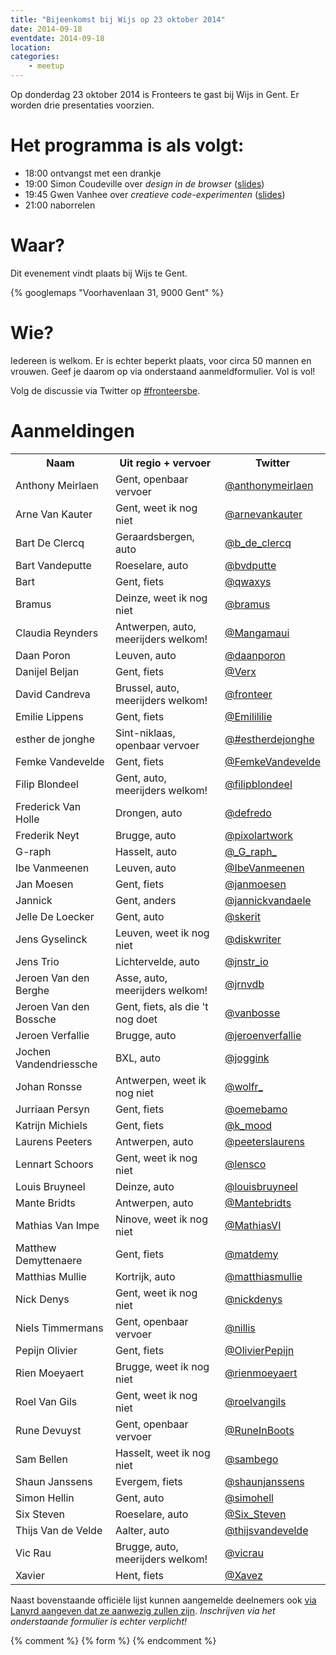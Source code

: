 ```yaml
---
title: "Bijeenkomst bij Wijs op 23 oktober 2014"
date: 2014-09-18
eventdate: 2014-09-18
location: 
categories: 
    - meetup
---
```

Op donderdag 23 oktober 2014 is Fronteers te gast bij Wijs in Gent. Er worden drie presentaties voorzien.

# Het programma is als volgt:

* 18:00 ontvangst met een drankje
* 19:00 Simon Coudeville over _design in de browser_ ([slides](http://simoncoudeville.github.io/webdesign-in-the-browser/#/))
* 19:45 Gwen Vanhee over _creatieve code-experimenten_ ([slides](/_downloads/bijeenkomsten/gwenvanhee-init-canvas.pdf))
* 21:00 naborrelen

# Waar?

Dit evenement vindt plaats bij Wijs te Gent.

{% googlemaps "Voorhavenlaan 31, 9000 Gent" %}

# Wie?

Iedereen is welkom. Er is echter beperkt plaats, voor circa 50 mannen en vrouwen. Geef je daarom op via onderstaand aanmeldformulier. Vol is vol!

Volg de discussie via Twitter op [#fronteersbe](https://twitter.com/search?q=%23fronteersbe).

# Aanmeldingen

<table>
<tr>
<th>Naam</th>
<th>Uit regio + vervoer</th>
<th>Twitter</th>
</tr>
<tr>
<td>Anthony Meirlaen</td>
<td>Gent, openbaar vervoer</td>
<td><a href="https://twitter.com/anthonymeirlaen" rel="nofollow">@anthonymeirlaen</a></td>
</tr>
<tr>
<td>Arne Van Kauter</td>
<td>Gent, weet ik nog niet</td>
<td><a href="https://twitter.com/arnevankauter" rel="nofollow">@arnevankauter</a></td>
</tr>
<tr>
<td>Bart De Clercq</td>
<td>Geraardsbergen, auto</td>
<td><a href="https://twitter.com/b_de_clercq" rel="nofollow">@b_de_clercq</a></td>
</tr>
<tr>
<td>Bart Vandeputte</td>
<td>Roeselare, auto</td>
<td><a href="https://twitter.com/bvdputte" rel="nofollow">@bvdputte</a></td>
</tr>
<tr>
<td>Bart</td>
<td>Gent, fiets</td>
<td><a href="https://twitter.com/qwaxys" rel="nofollow">@qwaxys</a></td>
</tr>
<tr>
<td>Bramus</td>
<td>Deinze, weet ik nog niet</td>
<td><a href="https://twitter.com/bramus" rel="nofollow">@bramus</a></td>
</tr>
<tr>
<td>Claudia Reynders</td>
<td>Antwerpen, auto, meerijders welkom!</td>
<td><a href="https://twitter.com/Mangamaui" rel="nofollow">@Mangamaui</a></td>
</tr>
<tr>
<td>Daan Poron</td>
<td>Leuven, auto</td>
<td><a href="https://twitter.com/daanporon" rel="nofollow">@daanporon</a></td>
</tr>
<tr>
<td>Danijel Beljan</td>
<td>Gent, fiets</td>
<td><a href="https://twitter.com/Verx" rel="nofollow">@Verx</a></td>
</tr>
<tr>
<td>David Candreva</td>
<td>Brussel, auto, meerijders welkom!</td>
<td><a href="https://twitter.com/fronteer" rel="nofollow">@fronteer</a></td>
</tr>
<tr>
<td>Emilie Lippens</td>
<td>Gent, fiets</td>
<td><a href="https://twitter.com/Emilililie" rel="nofollow">@Emilililie</a></td>
</tr>
<tr>
<td>esther de jonghe</td>
<td>Sint-niklaas, openbaar vervoer</td>
<td><a href="https://twitter.com/#estherdejonghe" rel="nofollow">@#estherdejonghe</a></td>
</tr>
<tr>
<td>Femke Vandevelde</td>
<td>Gent, fiets</td>
<td><a href="https://twitter.com/FemkeVandevelde" rel="nofollow">@FemkeVandevelde</a></td>
</tr>
<tr>
<td>Filip Blondeel</td>
<td>Gent, auto, meerijders welkom!</td>
<td><a href="https://twitter.com/filipblondeel" rel="nofollow">@filipblondeel</a></td>
</tr>
<tr>
<td>Frederick Van Holle</td>
<td>Drongen, auto</td>
<td><a href="https://twitter.com/defredo" rel="nofollow">@defredo</a></td>
</tr>
<tr>
<td>Frederik Neyt</td>
<td>Brugge, auto</td>
<td><a href="https://twitter.com/pixolartwork" rel="nofollow">@pixolartwork</a></td>
</tr>
<tr>
<td>G-raph</td>
<td>Hasselt, auto</td>
<td><a href="https://twitter.com/_G_raph_" rel="nofollow">@_G_raph_</a></td>
</tr>
<tr>
<td>Ibe Vanmeenen</td>
<td>Leuven, auto</td>
<td><a href="https://twitter.com/IbeVanmeenen" rel="nofollow">@IbeVanmeenen</a></td>
</tr>
<tr>
<td>Jan Moesen</td>
<td>Gent, fiets</td>
<td><a href="https://twitter.com/janmoesen" rel="nofollow">@janmoesen</a></td>
</tr>
<tr>
<td>Jannick</td>
<td>Gent, anders</td>
<td><a href="https://twitter.com/jannickvandaele" rel="nofollow">@jannickvandaele</a></td>
</tr>
<tr>
<td>Jelle De Loecker</td>
<td>Gent, auto</td>
<td><a href="https://twitter.com/skerit" rel="nofollow">@skerit</a></td>
</tr>
<tr>
<td>Jens Gyselinck</td>
<td>Leuven, weet ik nog niet</td>
<td><a href="https://twitter.com/diskwriter" rel="nofollow">@diskwriter</a></td>
</tr>
<tr>
<td>Jens Trio</td>
<td>Lichtervelde, auto</td>
<td><a href="https://twitter.com/jnstr_io" rel="nofollow">@jnstr_io</a></td>
</tr>
<tr>
<td>Jeroen Van den Berghe</td>
<td>Asse, auto, meerijders welkom!</td>
<td><a href="https://twitter.com/jrnvdb" rel="nofollow">@jrnvdb</a></td>
</tr>
<tr>
<td>Jeroen Van den Bossche</td>
<td>Gent, fiets, als die 't nog doet</td>
<td><a href="https://twitter.com/vanbosse" rel="nofollow">@vanbosse</a></td>
</tr>
<tr>
<td>Jeroen Verfallie</td>
<td>Brugge, auto</td>
<td><a href="https://twitter.com/jeroenverfallie" rel="nofollow">@jeroenverfallie</a></td>
</tr>
<tr>
<td>Jochen Vandendriessche</td>
<td>BXL, auto</td>
<td><a href="https://twitter.com/joggink" rel="nofollow">@joggink</a></td>
</tr>
<tr>
<td>Johan Ronsse</td>
<td>Antwerpen, weet ik nog niet</td>
<td><a href="https://twitter.com/wolfr_" rel="nofollow">@wolfr_</a></td>
</tr>
<tr>
<td>Jurriaan Persyn</td>
<td>Gent, fiets</td>
<td><a href="https://twitter.com/oemebamo" rel="nofollow">@oemebamo</a></td>
</tr>
<tr>
<td>Katrijn Michiels</td>
<td>Gent, fiets</td>
<td><a href="https://twitter.com/k_mood" rel="nofollow">@k_mood</a></td>
</tr>
<tr>
<td>Laurens Peeters</td>
<td>Antwerpen, auto</td>
<td><a href="https://twitter.com/peeterslaurens" rel="nofollow">@peeterslaurens</a></td>
</tr>
<tr>
<td>Lennart Schoors</td>
<td>Gent, weet ik nog niet</td>
<td><a href="https://twitter.com/lensco" rel="nofollow">@lensco</a></td>
</tr>
<tr>
<td>Louis Bruyneel</td>
<td>Deinze, auto</td>
<td><a href="https://twitter.com/louisbruyneel" rel="nofollow">@louisbruyneel</a></td>
</tr>
<tr>
<td>Mante Bridts </td>
<td>Antwerpen, auto</td>
<td><a href="https://twitter.com/Mantebridts" rel="nofollow">@Mantebridts</a></td>
</tr>
<tr>
<td>Mathias Van Impe</td>
<td>Ninove, weet ik nog niet</td>
<td><a href="https://twitter.com/MathiasVI" rel="nofollow">@MathiasVI</a></td>
</tr>
<tr>
<td>Matthew Demyttenaere</td>
<td>Gent, fiets</td>
<td><a href="https://twitter.com/matdemy" rel="nofollow">@matdemy</a></td>
</tr>
<tr>
<td>Matthias Mullie</td>
<td>Kortrijk, auto</td>
<td><a href="https://twitter.com/matthiasmullie" rel="nofollow">@matthiasmullie</a></td>
</tr>
<tr>
<td>Nick Denys</td>
<td>Gent, weet ik nog niet</td>
<td><a href="https://twitter.com/nickdenys" rel="nofollow">@nickdenys</a></td>
</tr>
<tr>
<td>Niels Timmermans</td>
<td>Gent, openbaar vervoer</td>
<td><a href="https://twitter.com/nillis" rel="nofollow">@nillis</a></td>
</tr>
<tr>
<td>Pepijn Olivier</td>
<td>Gent, fiets</td>
<td><a href="https://twitter.com/OlivierPepijn" rel="nofollow">@OlivierPepijn</a></td>
</tr>
<tr>
<td>Rien Moeyaert</td>
<td>Brugge, weet ik nog niet</td>
<td><a href="https://twitter.com/rienmoeyaert" rel="nofollow">@rienmoeyaert</a></td>
</tr>
<tr>
<td>Roel Van Gils</td>
<td>Gent, weet ik nog niet</td>
<td><a href="https://twitter.com/roelvangils" rel="nofollow">@roelvangils</a></td>
</tr>
<tr>
<td>Rune Devuyst</td>
<td>Gent, openbaar vervoer</td>
<td><a href="https://twitter.com/RuneInBoots" rel="nofollow">@RuneInBoots</a></td>
</tr>
<tr>
<td>Sam Bellen</td>
<td>Hasselt, weet ik nog niet</td>
<td><a href="https://twitter.com/sambego" rel="nofollow">@sambego</a></td>
</tr>
<tr>
<td>Shaun Janssens</td>
<td>Evergem, fiets</td>
<td><a href="https://twitter.com/shaunjanssens" rel="nofollow">@shaunjanssens</a></td>
</tr>
<tr>
<td>Simon Hellin</td>
<td>Gent, auto</td>
<td><a href="https://twitter.com/simohell" rel="nofollow">@simohell</a></td>
</tr>
<tr>
<td>Six Steven</td>
<td>Roeselare, auto</td>
<td><a href="https://twitter.com/Six_Steven" rel="nofollow">@Six_Steven</a></td>
</tr>
<tr>
<td>Thijs Van de Velde</td>
<td>Aalter, auto</td>
<td><a href="https://twitter.com/thijsvandevelde" rel="nofollow">@thijsvandevelde</a></td>
</tr>
<tr>
<td>Vic Rau</td>
<td>Brugge, auto, meerijders welkom!</td>
<td><a href="https://twitter.com/vicrau" rel="nofollow">@vicrau</a></td>
</tr>
<tr>
<td>Xavier</td>
<td>Hent, fiets</td>
<td><a href="https://twitter.com/Xavez" rel="nofollow">@Xavez</a></td>
</tr>
</table>


Naast bovenstaande officiële lijst kunnen aangemelde deelnemers ook [via Lanyrd aangeven dat ze aanwezig zullen zijn](http://lanyrd.com/2014/fronteersbe-wijs/). *Inschrijven via het onderstaande formulier is echter verplicht!*

{% comment %}
{% form %}
{% endcomment %}

